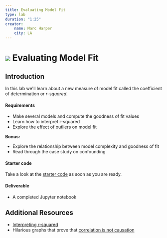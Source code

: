 ```yaml
---
title: Evaluating Model Fit
type: lab
duration: "1:25"
creator:
    name: Marc Harper
    city: LA
---
```


# ![](https://ga-dash.s3.amazonaws.com/production/assets/logo-9f88ae6c9c3871690e33280fcf557f33.png) Evaluating Model Fit

## Introduction

In this lab we'll learn about a new measure of model fit called the coefficient of determination or _r-squared_.

#### Requirements

- Make several models and compute the goodness of fit values
- Learn how to interpret r-squared
- Explore the effect of outliers on model fit

**Bonus:**
- Explore the relationship between model complexity and goodness of fit
- Read through the case study on confounding

#### Starter code

Take a look at the [starter code]() as soon as you are ready.

#### Deliverable

* A completed Jupyter notebook


## Additional Resources

- [Interpreting r-squared](http://blog.minitab.com/blog/adventures-in-statistics/regression-analysis-how-do-i-interpret-r-squared-and-assess-the-goodness-of-fit)
- Hilarious graphs that prove that [correlation is not causation](http://www.tylervigen.com/spurious-correlations)

